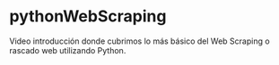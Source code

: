 # pythonWebScraping
Video introducción donde cubrimos lo más básico del Web Scraping o rascado web utilizando Python.
